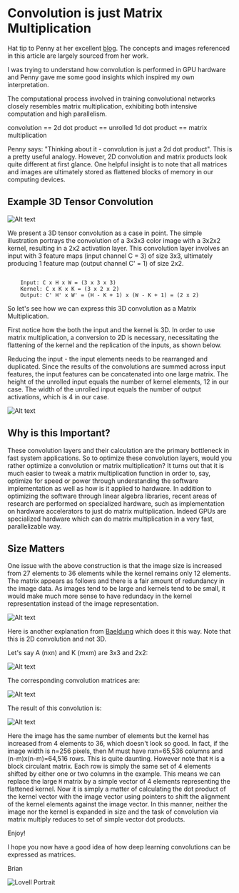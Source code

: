# Convolution is just Matrix Multiplication

Hat tip to Penny at her excellent [blog](https://penny-xu.github.io/blog/convolution-is-matrixmultiplication). The concepts and images referenced in this article are largely sourced from her work.

I was trying to understand how convolution is performed in GPU hardware and Penny gave me some good insights which inspired my own interpretation. 

The computational process involved in training convolutional networks closely resembles matrix multiplication, exhibiting both intensive computation and high parallelism.

convolution == 2d dot product == unrolled 1d dot product == matrix multiplication

Penny says: "Thinking about it - convolution is just a 2d dot product".  This is a pretty useful analogy. However, 2D convolution and matrix products look quite different at first glance. One helpful insight is to note that all matrices and images are ultimately stored as flattened blocks of memory in our computing devices. 

## Example 3D Tensor Convolution

![Alt text](/images/conv.jpg)

We present a 3D tensor convolution as a case in point. The simple illustration portrays the convolution of a 3x3x3 color image with a 3x2x2 kernel, resulting in a 2x2 activation layer. This convolution layer involves an input with 3 feature maps (input channel C = 3) of size 3x3, ultimately producing 1 feature map (output channel C' = 1) of size 2x2.


```console

    Input: C x H x W = (3 x 3 x 3)
    Kernel: C x K x K = (3 x 2 x 2)
    Output: C' H' x W' = (H - K + 1) x (W - K + 1) = (2 x 2)

```
So let's see how we can express this 3D convolution as a Matrix Multiplication. 

First notice how the both the input and the kernel is 3D. In order to use matrix multiplication, a conversion to 2D is necessary, necessitating the flattening of the kernel and the replication of the inputs, as shown below.

Reducing the input - the input elements needs to be rearranged and duplicated. Since the results of the convolutions are summed across input features, the input features can be concatenated into one large matrix. The height of the unrolled input equals the number of kernel elements, 12 in our case. The width of the unrolled input equals the number of output activations, which is 4 in our case.

![Alt text](/images/demo-9af80b0afedfed875b486a194dbd3211.gif)

## Why is this Important?
These convolution layers and their calculation are the primary bottleneck in fast system applications. So to optimize these convolution layers, would you rather optimize a convolution or matrix multiplication? It turns out that it is much easier to tweak a matrix multiplication function in order to, say, optimize for speed or power through understanding the software implementation as well as how is it applied to hardware. In addition to optimizing the software through linear algebra libraries, recent areas of research are performed on specialized hardware, such as implementation on hardware accelerators to just do matrix multiplication. Indeed GPUs are specialized hardware which can do matrix multiplication in a very fast, parallelizable way.

## Size Matters

One issue with the above construction is that the image size is increased from 27 elements to 36 elements while the kernel remains only 12 elements. The matrix appears as follows and there is a fair amount of redundancy in the image data.  As images tend to be large and kernels tend to be small, it would make much more sense to have redundacy in the kernel representation instead of the image representation.

![Alt text](/images/image-25.png)

Here is another explanation from [Baeldung](https://www.baeldung.com/cs/convolution-matrix-multiplication) which does it this way. Note that this is 2D convolution and not 3D.

Let's say A (nxn) and K (mxm) are 3x3 and 2x2: 

![Alt text](/images/image-26.png)

The corresponding convolution matrices are:

![Alt text](/images/image-27.png)

The result of this convolution is:

![Alt text](/images/image-28.png)


Here the image has the same number of elements but the kernel has increased from 4 elements to 36, which doesn't look so good. In fact, if the image width is n=256 pixels, then M must have nxn=65,536 columns and (n-m)x(n-m)=64,516 rows. This is quite daunting. However note that `M` is a block circulant matrix. Each row is simply the same set of 4 elements shifted by either one or two columns in the example. This means we can replace the large `M` matrix by a simple vector of 4 elements representing the flattened kernel. Now it is simply a matter of calculating the dot product of the kernel vector with the image vector using pointers to shift the alignment of the kernel elements against the image vector.  In this manner, neither the image nor the kernel is expanded in size and the task of convolution via matrix multiply reduces to set of simple vector dot products. 

Enjoy!

I hope you now have a good idea of how deep learning convolutions can be expressed as matrices. 

Brian

![Lovell Portrait](/images/Lovell_portrait_small.jpg "Brian Lovell")

<!-- Put Javascript here! -->

<script src="/assets/scripts/copyCode.js" async> </script>